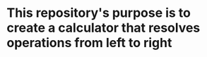 <h1>
This repository's purpose is to create a calculator that resolves operations from left to right
</h1>